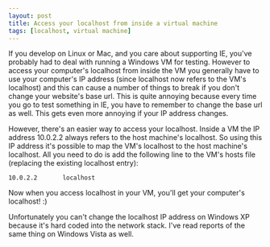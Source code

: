 ```yaml
---
layout: post
title: Access your localhost from inside a virtual machine
tags: [localhost, virtual machine]
---
```


If you develop on Linux or Mac, and you care about supporting IE, you've probably had to deal with running a Windows VM for testing. However to access your computer's localhost from inside the VM you generally have to use your computer's IP address (since localhost now refers to the VM's localhost) and this can cause a number of things to break if you don't change your website's base url. This is quite annoying because every time you go to test something in IE, you have to remember to change the base url as well. This gets even more annoying if your IP address changes.

However, there's an easier way to access your localhost. Inside a VM the IP address 10.0.2.2 always refers to the host machine's localhost. So using this IP address it's possible to map the VM's localhost to the host machine's localhost. All you need to do is add the following line to the VM's hosts file (replacing the existing localhost entry):

    10.0.2.2       localhost

Now when you access localhost in your VM, you'll get your computer's localhost! :)

Unfortunately you can't change the localhost IP address on Windows XP because it's hard coded into the network stack. I've read reports of the same thing on Windows Vista as well.
